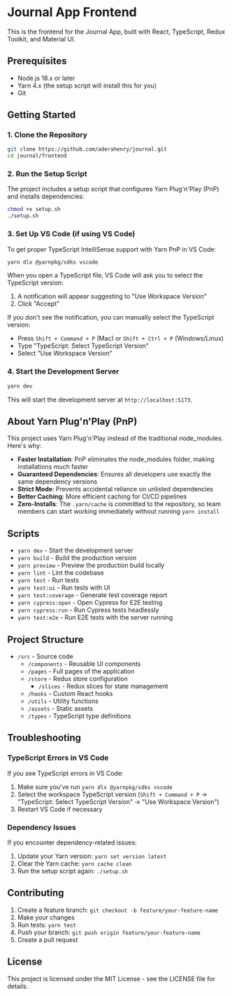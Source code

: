 # Journal App Frontend

This is the frontend for the Journal App, built with React, TypeScript, Redux Toolkit, and Material UI.

## Prerequisites

- Node.js 18.x or later
- Yarn 4.x (the setup script will install this for you)
- Git

## Getting Started

### 1. Clone the Repository

```bash
git clone https://github.com/aderahenry/journal.git
cd journal/frontend
```

### 2. Run the Setup Script

The project includes a setup script that configures Yarn Plug'n'Play (PnP) and installs dependencies:

```bash
chmod +x setup.sh
./setup.sh
```

### 3. Set Up VS Code (if using VS Code)

To get proper TypeScript IntelliSense support with Yarn PnP in VS Code:

```bash
yarn dlx @yarnpkg/sdks vscode
```

When you open a TypeScript file, VS Code will ask you to select the TypeScript version:

1. A notification will appear suggesting to "Use Workspace Version"
2. Click "Accept"

If you don't see the notification, you can manually select the TypeScript version:

- Press `Shift + Command + P` (Mac) or `Shift + Ctrl + P` (Windows/Linux)
- Type "TypeScript: Select TypeScript Version"
- Select "Use Workspace Version"

### 4. Start the Development Server

```bash
yarn dev
```

This will start the development server at `http://localhost:5173`.

## About Yarn Plug'n'Play (PnP)

This project uses Yarn Plug'n'Play instead of the traditional node_modules. Here's why:

- **Faster Installation**: PnP eliminates the node_modules folder, making installations much faster
- **Guaranteed Dependencies**: Ensures all developers use exactly the same dependency versions
- **Strict Mode**: Prevents accidental reliance on unlisted dependencies
- **Better Caching**: More efficient caching for CI/CD pipelines
- **Zero-Installs**: The `.yarn/cache` is committed to the repository, so team members can start working immediately without running `yarn install`

## Scripts

- `yarn dev` - Start the development server
- `yarn build` - Build the production version
- `yarn preview` - Preview the production build locally
- `yarn lint` - Lint the codebase
- `yarn test` - Run tests
- `yarn test:ui` - Run tests with UI
- `yarn test:coverage` - Generate test coverage report
- `yarn cypress:open` - Open Cypress for E2E testing
- `yarn cypress:run` - Run Cypress tests headlessly
- `yarn test:e2e` - Run E2E tests with the server running

## Project Structure

- `/src` - Source code
  - `/components` - Reusable UI components
  - `/pages` - Full pages of the application
  - `/store` - Redux store configuration
    - `/slices` - Redux slices for state management
  - `/hooks` - Custom React hooks
  - `/utils` - Utility functions
  - `/assets` - Static assets
  - `/types` - TypeScript type definitions

## Troubleshooting

### TypeScript Errors in VS Code

If you see TypeScript errors in VS Code:

1. Make sure you've run `yarn dlx @yarnpkg/sdks vscode`
2. Select the workspace TypeScript version (`Shift + Command + P` → "TypeScript: Select TypeScript Version" → "Use Workspace Version")
3. Restart VS Code if necessary

### Dependency Issues

If you encounter dependency-related issues:

1. Update your Yarn version: `yarn set version latest`
2. Clear the Yarn cache: `yarn cache clean`
3. Run the setup script again: `./setup.sh`

## Contributing

1. Create a feature branch: `git checkout -b feature/your-feature-name`
2. Make your changes
3. Run tests: `yarn test`
4. Push your branch: `git push origin feature/your-feature-name`
5. Create a pull request

## License

This project is licensed under the MIT License - see the LICENSE file for details.
